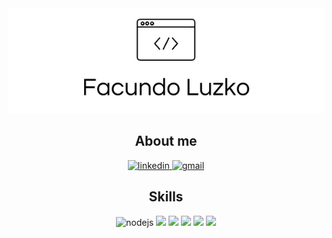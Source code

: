 <div align="center">
    <img src="./Facundo Luzko.png"/>
</div>
    
<div align="center">
    <h2>About me</h2>
    <a href="https://www.linkedin.com/in/facundo-luzko/">
        <img src="https://img.shields.io/badge/LinkedIn-0077B5?style=for-the-badge&logo=linkedin&logoColor=white" alt="linkedin" />
    <a href="mailto:fluzko@gmail.com">
        <img src="https://img.shields.io/badge/Gmail-D14836?style=for-the-badge&logo=gmail&logoColor=white" alt="gmail" />
    </a>
</div>

<div align="center">
<h2>Skills</h2>
    <img src="https://img.shields.io/badge/Node.js-339933?style=for-the-badge&logo=nodedotjs&logoColor=white" alt="nodejs" />
    <img src="https://img.shields.io/badge/TypeScript-007ACC?style=for-the-badge&logo=typescript&logoColor=white" />
    <img src="https://img.shields.io/badge/Ruby-CC342D?style=for-the-badge&logo=ruby&logoColor=white" />
    <img src="https://img.shields.io/badge/React-20232A?style=for-the-badge&logo=react&logoColor=61DAFB" />
    <img src="https://img.shields.io/badge/Docker-2CA5E0?style=for-the-badge&logo=docker&logoColor=white" />
    <img src="https://img.shields.io/badge/Amazon_AWS-FF9900?style=for-the-badge&logo=amazonaws&logoColor=white " />
</div>
